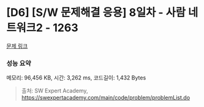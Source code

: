 # [D6] [S/W 문제해결 응용] 8일차 - 사람 네트워크2 - 1263 

[문제 링크](https://swexpertacademy.com/main/code/problem/problemDetail.do?contestProbId=AV18P2B6Iu8CFAZN) 

### 성능 요약

메모리: 96,456 KB, 시간: 3,262 ms, 코드길이: 1,432 Bytes



> 출처: SW Expert Academy, https://swexpertacademy.com/main/code/problem/problemList.do